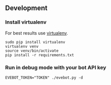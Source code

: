 ## Development

### Install virtualenv

For best results use [virtualenv](http://docs.python-guide.org/en/latest/dev/virtualenvs/).

```
sudo pip install virtualenv
virtualenv venv
source venv/bin/activate
pip install -r requirements.txt
```

### Run in debug mode with your bot API key

`EVEBOT_TOKEN="TOKEN" ./evebot.py -d`
